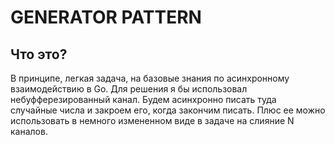 # GENERATOR PATTERN

## Что это?
В принципе, легкая задача, на базовые знания по асинхронному взаимодействию в Go. 
Для решения я бы использовал небуфферезированный канал. 
Будем асинхронно писать туда случайные числа и закроем его, когда закончим писать.
Плюс ее можно использовать в немного измененном виде в задаче на слияние N каналов.